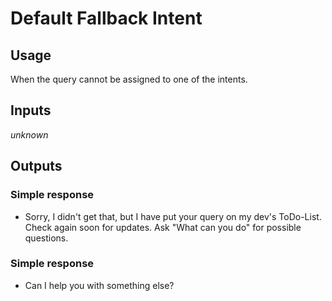 # Default Fallback Intent
## Usage
When the query cannot be assigned to one of the intents.
## Inputs
_unknown_
## Outputs
### Simple response
* Sorry, I didn't get that, but I have put your query on my dev's ToDo-List. Check again soon for updates. Ask "What can you do" for possible questions.
### Simple response
* Can I help you with something else?
